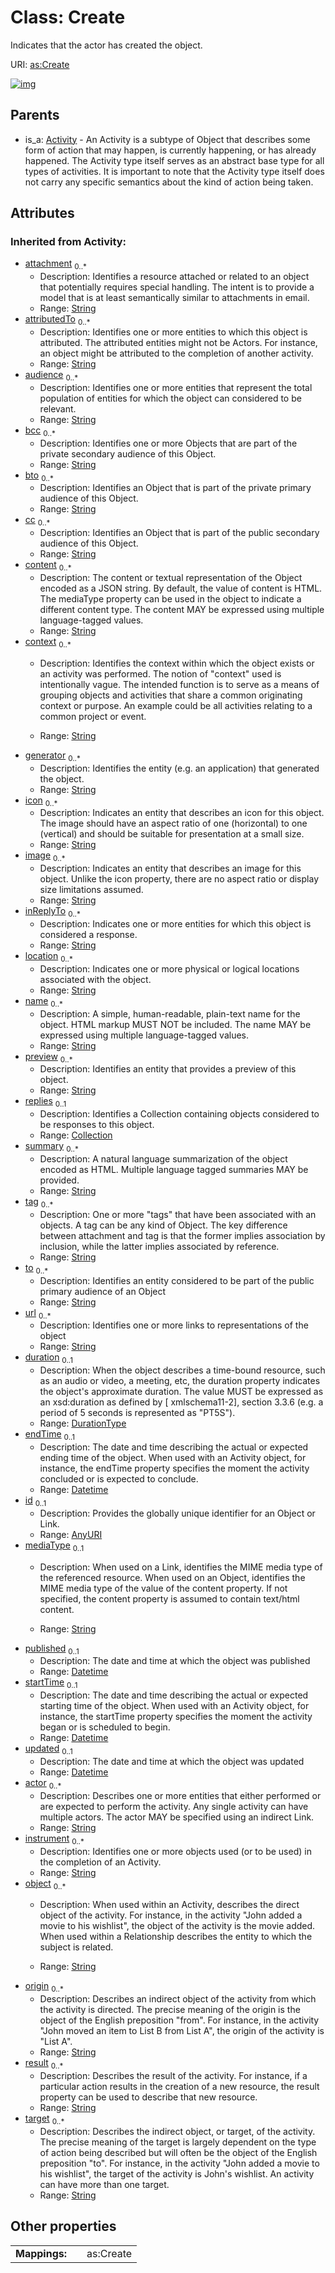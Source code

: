 
# Class: Create


Indicates that the actor has created the object.

URI: [as:Create](http://www.w3.org/ns/activitystreams#Create)


[![img](https://yuml.me/diagram/nofunky;dir:TB/class/[Activity]^-[Create&#124;actor(i):string%20*;instrument(i):string%20*;object(i):string%20*;origin(i):string%20*;result(i):string%20*;target(i):string%20*;attachment(i):string%20*;attributedTo(i):string%20*;audience(i):string%20*;bcc(i):string%20*;bto(i):string%20*;cc(i):string%20*;content(i):string%20*;context(i):string%20*;generator(i):string%20*;icon(i):string%20*;image(i):string%20*;inReplyTo(i):string%20*;location(i):string%20*;name(i):string%20*;preview(i):string%20*;summary(i):string%20*;tag(i):string%20*;to(i):string%20*;url(i):string%20*;duration(i):durationType%20%3F;endTime(i):datetime%20%3F;id(i):anyURI%20%3F;mediaType(i):string%20%3F;published(i):datetime%20%3F;startTime(i):datetime%20%3F;updated(i):datetime%20%3F],[Collection],[Activity])](https://yuml.me/diagram/nofunky;dir:TB/class/[Activity]^-[Create&#124;actor(i):string%20*;instrument(i):string%20*;object(i):string%20*;origin(i):string%20*;result(i):string%20*;target(i):string%20*;attachment(i):string%20*;attributedTo(i):string%20*;audience(i):string%20*;bcc(i):string%20*;bto(i):string%20*;cc(i):string%20*;content(i):string%20*;context(i):string%20*;generator(i):string%20*;icon(i):string%20*;image(i):string%20*;inReplyTo(i):string%20*;location(i):string%20*;name(i):string%20*;preview(i):string%20*;summary(i):string%20*;tag(i):string%20*;to(i):string%20*;url(i):string%20*;duration(i):durationType%20%3F;endTime(i):datetime%20%3F;id(i):anyURI%20%3F;mediaType(i):string%20%3F;published(i):datetime%20%3F;startTime(i):datetime%20%3F;updated(i):datetime%20%3F],[Collection],[Activity])

## Parents

 *  is_a: [Activity](Activity.md) - An Activity is a subtype of Object that describes some form of action that may happen, is currently happening, or has already happened. The Activity type itself serves as an abstract base type for all types of activities. It is important to note that the Activity type itself does not carry any specific semantics about the kind of action being taken.

## Attributes


### Inherited from Activity:

 * [attachment](attachment.md)  <sub>0..\*</sub>
     * Description: Identifies a resource attached or related to an object that potentially requires special handling. The intent is to provide a model that is at least semantically similar to attachments in email.
     * Range: [String](types/String.md)
 * [attributedTo](attributedTo.md)  <sub>0..\*</sub>
     * Description: Identifies one or more entities to which this object is attributed. The attributed entities might not be Actors. For instance, an object might be attributed to the completion of another activity.
     * Range: [String](types/String.md)
 * [audience](audience.md)  <sub>0..\*</sub>
     * Description: Identifies one or more entities that represent the total population of entities for which the object can considered to be relevant.
     * Range: [String](types/String.md)
 * [bcc](bcc.md)  <sub>0..\*</sub>
     * Description: Identifies one or more Objects that are part of the private secondary audience of this Object.
     * Range: [String](types/String.md)
 * [bto](bto.md)  <sub>0..\*</sub>
     * Description: Identifies an Object that is part of the private primary audience of this Object.
     * Range: [String](types/String.md)
 * [cc](cc.md)  <sub>0..\*</sub>
     * Description: Identifies an Object that is part of the public secondary audience of this Object.
     * Range: [String](types/String.md)
 * [content](content.md)  <sub>0..\*</sub>
     * Description: The content or textual representation of the Object encoded as a JSON string. By default, the value of content is HTML. The mediaType property can be used in the object to indicate a different content type. The content MAY be expressed using multiple language-tagged values.
     * Range: [String](types/String.md)
 * [context](context.md)  <sub>0..\*</sub>
     * Description: Identifies the context within which the object exists or an activity was performed.
The notion of "context" used is intentionally vague. The intended function is to serve as a means of grouping objects and activities that share a common originating context or purpose. An example could be all activities relating to a common project or event.

     * Range: [String](types/String.md)
 * [generator](generator.md)  <sub>0..\*</sub>
     * Description: Identifies the entity (e.g. an application) that generated the object.
     * Range: [String](types/String.md)
 * [icon](icon.md)  <sub>0..\*</sub>
     * Description: Indicates an entity that describes an icon for this object. The image should have an aspect ratio of one (horizontal) to one (vertical) and should be suitable for presentation at a small size.
     * Range: [String](types/String.md)
 * [image](image.md)  <sub>0..\*</sub>
     * Description: Indicates an entity that describes an image for this object. Unlike the icon property, there are no aspect ratio or display size limitations assumed.
     * Range: [String](types/String.md)
 * [inReplyTo](inReplyTo.md)  <sub>0..\*</sub>
     * Description: Indicates one or more entities for which this object is considered a response.
     * Range: [String](types/String.md)
 * [location](location.md)  <sub>0..\*</sub>
     * Description: Indicates one or more physical or logical locations associated with the object.
     * Range: [String](types/String.md)
 * [name](name.md)  <sub>0..\*</sub>
     * Description: A simple, human-readable, plain-text name for the object. HTML markup MUST NOT be included. The name MAY be expressed using multiple language-tagged values.
     * Range: [String](types/String.md)
 * [preview](preview.md)  <sub>0..\*</sub>
     * Description: Identifies an entity that provides a preview of this object.
     * Range: [String](types/String.md)
 * [replies](replies.md)  <sub>0..1</sub>
     * Description: Identifies a Collection containing objects considered to be responses to this object.
     * Range: [Collection](Collection.md)
 * [summary](summary.md)  <sub>0..\*</sub>
     * Description: A natural language summarization of the object encoded as HTML. Multiple language tagged summaries MAY be provided.
     * Range: [String](types/String.md)
 * [tag](tag.md)  <sub>0..\*</sub>
     * Description: One or more "tags" that have been associated with an objects. A tag can be any kind of Object. The key difference between attachment and tag is that the former implies association by inclusion, while the latter implies associated by reference.
     * Range: [String](types/String.md)
 * [to](to.md)  <sub>0..\*</sub>
     * Description: Identifies an entity considered to be part of the public primary audience of an Object
     * Range: [String](types/String.md)
 * [url](url.md)  <sub>0..\*</sub>
     * Description: Identifies one or more links to representations of the object
     * Range: [String](types/String.md)
 * [duration](duration.md)  <sub>0..1</sub>
     * Description: When the object describes a time-bound resource, such as an audio or video, a meeting, etc, the duration property indicates the object's approximate duration. The value MUST be expressed as an xsd:duration as defined by [ xmlschema11-2], section 3.3.6 (e.g. a period of 5 seconds is represented as "PT5S").
     * Range: [DurationType](types/DurationType.md)
 * [endTime](endTime.md)  <sub>0..1</sub>
     * Description: The date and time describing the actual or expected ending time of the object. When used with an Activity object, for instance, the endTime property specifies the moment the activity concluded or is expected to conclude.
     * Range: [Datetime](types/Datetime.md)
 * [id](id.md)  <sub>0..1</sub>
     * Description: Provides the globally unique identifier for an Object or Link.
     * Range: [AnyURI](types/AnyURI.md)
 * [mediaType](mediaType.md)  <sub>0..1</sub>
     * Description: When used on a Link, identifies the MIME media type of the referenced resource.
When used on an Object, identifies the MIME media type of the value of the content property. If not specified, the content property is assumed to contain text/html content.

     * Range: [String](types/String.md)
 * [published](published.md)  <sub>0..1</sub>
     * Description: The date and time at which the object was published
     * Range: [Datetime](types/Datetime.md)
 * [startTime](startTime.md)  <sub>0..1</sub>
     * Description: The date and time describing the actual or expected starting time of the object. When used with an Activity object, for instance, the startTime property specifies the moment the activity began or is scheduled to begin.
     * Range: [Datetime](types/Datetime.md)
 * [updated](updated.md)  <sub>0..1</sub>
     * Description: The date and time at which the object was updated
     * Range: [Datetime](types/Datetime.md)
 * [actor](actor.md)  <sub>0..\*</sub>
     * Description: Describes one or more entities that either performed or are expected to perform the activity. Any single activity can have multiple actors. The actor MAY be specified using an indirect Link.
     * Range: [String](types/String.md)
 * [instrument](instrument.md)  <sub>0..\*</sub>
     * Description: Identifies one or more objects used (or to be used) in the completion of an Activity.
     * Range: [String](types/String.md)
 * [object](object.md)  <sub>0..\*</sub>
     * Description: When used within an Activity, describes the direct object of the activity. For instance, in the activity "John added a movie to his wishlist", the object of the activity is the movie added.
When used within a Relationship describes the entity to which the subject is related.

     * Range: [String](types/String.md)
 * [origin](origin.md)  <sub>0..\*</sub>
     * Description: Describes an indirect object of the activity from which the activity is directed. The precise meaning of the origin is the object of the English preposition "from". For instance, in the activity "John moved an item to List B from List A", the origin of the activity is "List A".
     * Range: [String](types/String.md)
 * [result](result.md)  <sub>0..\*</sub>
     * Description: Describes the result of the activity. For instance, if a particular action results in the creation of a new resource, the result property can be used to describe that new resource.
     * Range: [String](types/String.md)
 * [target](target.md)  <sub>0..\*</sub>
     * Description: Describes the indirect object, or target, of the activity. The precise meaning of the target is largely dependent on the type of action being described but will often be the object of the English preposition "to". For instance, in the activity "John added a movie to his wishlist", the target of the activity is John's wishlist. An activity can have more than one target.
     * Range: [String](types/String.md)

## Other properties

|  |  |  |
| --- | --- | --- |
| **Mappings:** | | as:Create |

